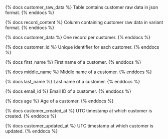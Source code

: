 {% docs customer_raw_data %}
Table contains customer raw data in json format.
{% enddocs %}

{% docs record_content %}
Column containing customer raw data in variant format.
{% enddocs %}

{% docs customer_data %}
One record per customer.
{% enddocs %}

{% docs customer_id %}
Unique identifier for each customer.
{% enddocs %}

{% docs first_name %}
First name of a customer.
{% enddocs %}

{% docs middle_name %}
Middle name of a customer.
{% enddocs %}

{% docs last_name %}
Last name of a customer.
{% enddocs %}

{% docs email_id %}
Email ID of a customer.
{% enddocs %}

{% docs age %}
Age of a customer.
{% enddocs %}

{% docs customer_created_at %}
UTC timestamp at which customer is created.
{% enddocs %}

{% docs customer_updated_at %}
UTC timestamp at which customer is updated.
{% enddocs %}
